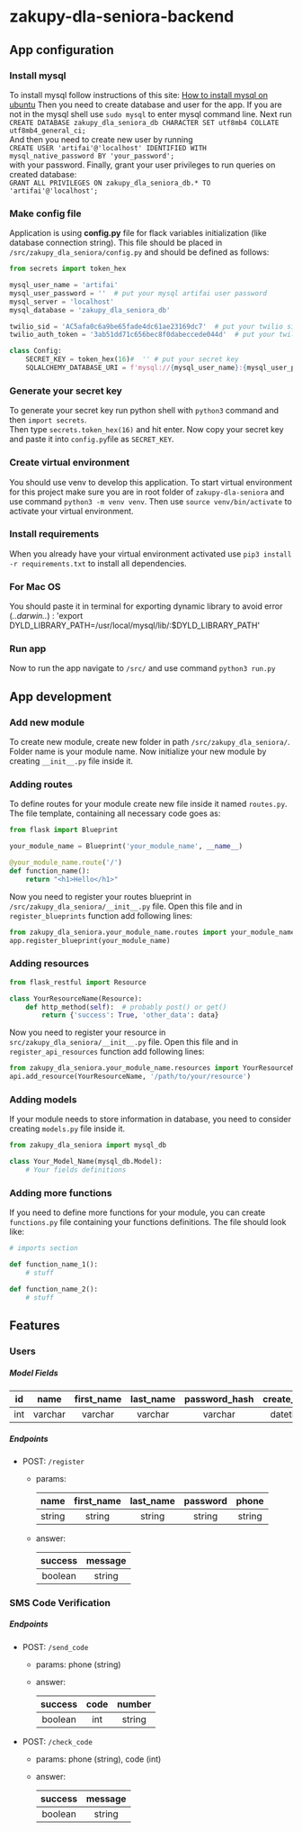 # zakupy-dla-seniora-backend

## App configuration

### Install mysql
To install mysql follow instructions of this site:
[How to install mysql on ubuntu](https://www.digitalocean.com/community/tutorials/how-to-install-mysql-on-ubuntu-18-04)
Then you need to create database and user for the app. If you are not in the mysql shell use `sudo mysql` to enter mysql command line.
Next run \
`CREATE DATABASE zakupy_dla_seniora_db CHARACTER SET utf8mb4 COLLATE utf8mb4_general_ci;`\
And then you need to create new user by running   
`CREATE USER 'artifai'@'localhost' IDENTIFIED WITH mysql_native_password BY 'your_password';`   
with your password.
Finally, grant your user privileges to run queries on created database:   
`GRANT ALL PRIVILEGES ON zakupy_dla_seniora_db.* TO 'artifai'@'localhost';`

### Make config file
Application is using __config.py__ file for flack variables initialization (like database connection string). 
This file should be placed in `/src/zakupy_dla_seniora/config.py` and should be defined as follows:

```python
from secrets import token_hex

mysql_user_name = 'artifai'
mysql_user_password = ''  # put your mysql artifai user password
mysql_server = 'localhost'
mysql_database = 'zakupy_dla_seniora_db'

twilio_sid = 'AC5afa0c6a9be65fade4dc61ae23169dc7'  # put your twilio sid
twilio_auth_token = '3ab51dd71c656bec8f0dabeccede044d'  # put your twilio auth_token

class Config:
    SECRET_KEY = token_hex(16)#  '' # put your secret key
    SQLALCHEMY_DATABASE_URI = f'mysql://{mysql_user_name}:{mysql_user_password}@{mysql_server}/{mysql_database}?charset=utf8mb4'
```

### Generate your secret key
To generate your secret key run python shell with `python3` command and then `import secrets`.   
Then type `secrets.token_hex(16)` and hit enter. Now copy your secret key and paste it into `config.py`file as `SECRET_KEY`.

### Create virtual environment
You should use venv to develop this application. To start virtual environment for this project make sure you are in root folder
of `zakupy-dla-seniora` and use command `python3 -m venv venv`. Then use `source venv/bin/activate` to activate your virtual environment.

### Install requirements
When you already have your virtual environment activated use `pip3 install -r requirements.txt` to install all dependencies.

### For Mac OS
You should paste it in terminal for exporting dynamic library to avoid error (*..darwin..*) : 'export DYLD_LIBRARY_PATH=/usr/local/mysql/lib/:$DYLD_LIBRARY_PATH'

### Run app
Now to run the app navigate to `/src/` and use command `python3 run.py`

## App development

### Add new module
To create new module, create new folder in path `/src/zakupy_dla_seniora/`. Folder name is your module name. Now initialize
your new module by creating `__init__.py` file inside it.

### Adding routes
To define routes for your module create new file inside it named `routes.py`. The file template, containing all necessary code goes as:   
```python
from flask import Blueprint

your_module_name = Blueprint('your_module_name', __name__)

@your_module_name.route('/')
def function_name():
    return "<h1>Hello</h1>"
```
Now you need to register your routes blueprint in `/src/zakupy_dla_seniora/__init__.py` file.
Open this file and in `register_blueprints` function add following lines:
```python
from zakupy_dla_seniora.your_module_name.routes import your_module_name
app.register_blueprint(your_module_name)
```

### Adding resources
```python
from flask_restful import Resource

class YourResourceName(Resource):
    def http_method(self):  # probably post() or get()
        return {'success': True, 'other_data': data}
```
Now you need to register your resource in `src/zakupy_dla_seniora/__init__.py` file.
Open this file and in `register_api_resources` function add following lines:
```python
from zakupy_dla_seniora.your_module_name.resources import YourResourceName
api.add_resource(YourResourceName, '/path/to/your/resource')
```

### Adding models
If your module needs to store information in database, you need to consider creating `models.py` file inside it.
```python
from zakupy_dla_seniora import mysql_db

class Your_Model_Name(mysql_db.Model):
    # Your fields definitions
```

### Adding more functions
If you need to define more functions for your module, you can create `functions.py` file containing your functions definitions.
The file should look like:
```python
# imports section

def function_name_1():
    # stuff

def function_name_2():
    # stuff
```

## Features

### Users

##### Model Fields

|id|name|first_name|last_name|password_hash|create_date|phone|verification_code|verified|points|
|:---:|:---:|:---:|:---:|:---:|:---:|:---:|:---:|:---:|:---:|
|int|varchar|varchar|varchar|varchar|datetime|varchar|int|bool|int|


##### Endpoints
- POST: `/register`
    - params:

        |name|first_name|last_name|password|phone|
        |:---:|:---:|:---:|:---:|:---:|
        |string|string|string|string|string|string|

    - answer:

        |success|message|
        |:---:|:---:
        |boolean|string|

### SMS Code Verification

##### Endpoints
- POST: `/send_code`
    - params: phone (string)
    - answer:

        |success|code|number|
        |:---:|:---:|:---:|
        |boolean|int|string|

- POST: `/check_code`
    - params: phone (string), code (int)
    - answer:

        |success|message|
        |:---:|:---:
        |boolean|string|


